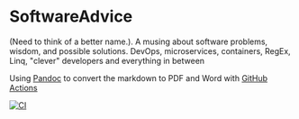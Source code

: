 # SoftwareAdvice
(Need to think of a better name.). A musing about software problems, wisdom, and possible solutions. DevOps, microservices, containers, RegEx, Linq, "clever" developers and everything in between

Using [Pandoc](https://pandoc.org/MANUAL.html) to convert the markdown to PDF and Word with [GitHub Actions](https://github.com/pandoc/pandoc-action-example)

[![CI](https://github.com/samsmithnz/SoftwareAdvice/actions/workflows/pipeline.yml/badge.svg)](https://github.com/samsmithnz/SoftwareAdvice/actions/workflows/pipeline.yml)
